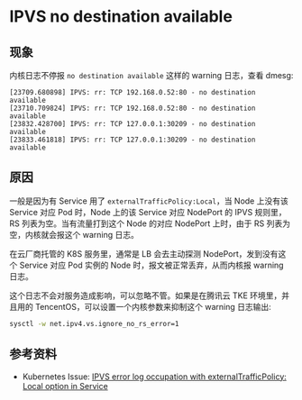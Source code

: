 # IPVS no destination available

## 现象

内核日志不停报 `no destination available` 这样的 warning 日志，查看 dmesg:

```log
[23709.680898] IPVS: rr: TCP 192.168.0.52:80 - no destination available
[23710.709824] IPVS: rr: TCP 192.168.0.52:80 - no destination available
[23832.428700] IPVS: rr: TCP 127.0.0.1:30209 - no destination available
[23833.461818] IPVS: rr: TCP 127.0.0.1:30209 - no destination available
```

## 原因

一般是因为有 Service 用了 `externalTrafficPolicy:Local`，当 Node 上没有该 Service 对应 Pod 时，Node 上的该 Service 对应 NodePort 的 IPVS 规则里，RS 列表为空。当有流量打到这个 Node 的对应 NodePort 上时，由于 RS 列表为空，内核就会报这个 warning 日志。

在云厂商托管的 K8S 服务里，通常是 LB 会去主动探测 NodePort，发到没有这个 Service 对应 Pod 实例的 Node 时，报文被正常丢弃，从而内核报 warning 日志。

这个日志不会对服务造成影响，可以忽略不管。如果是在腾讯云 TKE 环境里，并且用的 TencentOS，可以设置一个内核参数来抑制这个 warning 日志输出:

```bash
sysctl -w net.ipv4.vs.ignore_no_rs_error=1
```

## 参考资料

* Kubernetes Issue: [IPVS error log occupation with externalTrafficPolicy: Local option in Service](https://github.com/kubernetes/kubernetes/issues/100925)